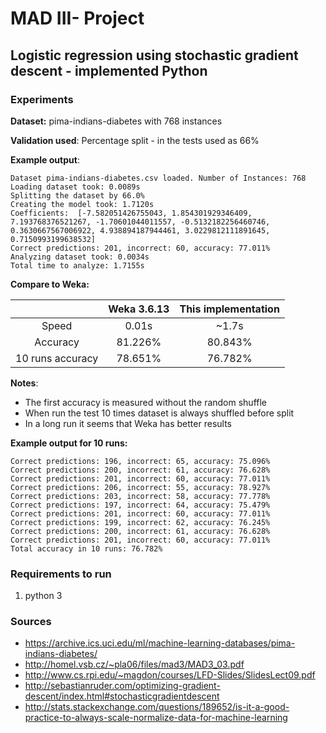 # MAD III- Project

## Logistic regression using stochastic gradient descent - implemented Python


### Experiments
**Dataset:** pima-indians-diabetes with 768 instances

**Validation used**: Percentage split - in the tests used as 66%

**Example output**:
```
Dataset pima-indians-diabetes.csv loaded. Number of Instances: 768 Loading dataset took: 0.0089s
Splitting the dataset by 66.0%
Creating the model took: 1.7120s
Coefficients:  [-7.582051426755043, 1.854301929346409, 7.193768376521267, -1.70601044011557, -0.5132182256460746, 0.3630667567006922, 4.938894187944461, 3.0229812111891645, 0.7150993199638532]
Correct predictions: 201, incorrect: 60, accuracy: 77.011%
Analyzing dataset took: 0.0034s
Total time to analyze: 1.7155s
```

**Compare to Weka:**

|         | Weka 3.6.13          | This implementation  |
| :-----:| :-----:| :-----:|
| Speed      | 0.01s | ~1.7s |
| Accuracy | 81.226%     |    80.843% |
| 10 runs accuracy | 78.651% | 76.782% |

**Notes**:
- The first accuracy is measured without the random shuffle
- When run the test 10 times dataset is always shuffled before split
- In a long run it seems that Weka has better results
 
 
 **Example output for 10 runs:**
```
Correct predictions: 196, incorrect: 65, accuracy: 75.096%
Correct predictions: 200, incorrect: 61, accuracy: 76.628%
Correct predictions: 201, incorrect: 60, accuracy: 77.011%
Correct predictions: 206, incorrect: 55, accuracy: 78.927%
Correct predictions: 203, incorrect: 58, accuracy: 77.778%
Correct predictions: 197, incorrect: 64, accuracy: 75.479%
Correct predictions: 201, incorrect: 60, accuracy: 77.011%
Correct predictions: 199, incorrect: 62, accuracy: 76.245%
Correct predictions: 200, incorrect: 61, accuracy: 76.628%
Correct predictions: 201, incorrect: 60, accuracy: 77.011%
Total accuracy in 10 runs: 76.782%
```

### Requirements to run 
1. python 3

### Sources
- https://archive.ics.uci.edu/ml/machine-learning-databases/pima-indians-diabetes/
- http://homel.vsb.cz/~pla06/files/mad3/MAD3_03.pdf
- http://www.cs.rpi.edu/~magdon/courses/LFD-Slides/SlidesLect09.pdf
- http://sebastianruder.com/optimizing-gradient-descent/index.html#stochasticgradientdescent
- http://stats.stackexchange.com/questions/189652/is-it-a-good-practice-to-always-scale-normalize-data-for-machine-learning

